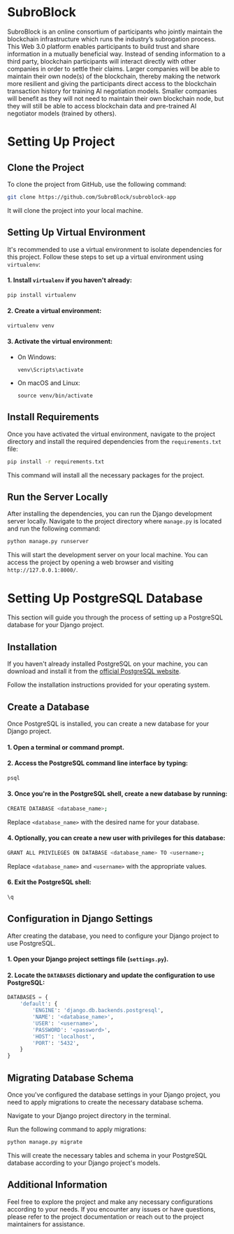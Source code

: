 # SubroBlock

SubroBlock is an online consortium of participants who jointly maintain the blockchain infrastructure which runs the industry’s subrogation process. This Web 3.0 platform enables participants to build trust and share information in a mutually beneficial way. Instead of sending information to a third party, blockchain participants will interact directly with other companies in order to settle their claims. Larger companies will be able to maintain their own node(s) of the blockchain, thereby making the network more resilient and giving the participants direct access to the blockchain transaction history for training AI negotiation models. Smaller companies will benefit as they will not need to maintain their own blockchain node, but they will still be able to access blockchain data and pre-trained AI negotiator models (trained by others).

# Setting Up Project

## Clone the Project

To clone the project from GitHub, use the following command:


```bash
git clone https://github.com/SubroBlock/subroblock-app
```

It will clone the project into your local machine.

## Setting Up Virtual Environment

It's recommended to use a virtual environment to isolate dependencies for this project. Follow these steps to set up a virtual environment using `virtualenv`:

#### 1. Install `virtualenv` if you haven't already:

```bash
pip install virtualenv
```

#### 2. Create a virtual environment:

```bash
virtualenv venv
```

#### 3. Activate the virtual environment:
- On Windows:
  ```
  venv\Scripts\activate
  ```
- On macOS and Linux:
  ```
  source venv/bin/activate
  ```

## Install Requirements

Once you have activated the virtual environment, navigate to the project directory and install the required dependencies from the `requirements.txt` file:
```bash
pip install -r requirements.txt
```


This command will install all the necessary packages for the project.

## Run the Server Locally

After installing the dependencies, you can run the Django development server locally. Navigate to the project directory where `manage.py` is located and run the following command:

```bash
python manage.py runserver
```

This will start the development server on your local machine. You can access the project by opening a web browser and visiting `http://127.0.0.1:8000/`.


# Setting Up PostgreSQL Database

This section will guide you through the process of setting up a PostgreSQL database for your Django project.

## Installation

If you haven't already installed PostgreSQL on your machine, you can download and install it from the [official PostgreSQL website](https://www.postgresql.org/download/).

Follow the installation instructions provided for your operating system.

## Create a Database
  
Once PostgreSQL is installed, you can create a new database for your Django project.

#### 1. Open a terminal or command prompt.

#### 2. Access the PostgreSQL command line interface by typing:

```bash
psql
```

#### 3. Once you're in the PostgreSQL shell, create a new database by running:
```bash
CREATE DATABASE <database_name>;
```
Replace `<database_name>` with the desired name for your database.

#### 4. Optionally, you can create a new user with privileges for this database:
```bash
GRANT ALL PRIVILEGES ON DATABASE <database_name> TO <username>;
```
Replace `<database_name>` and `<username>` with the appropriate values.

#### 6. Exit the PostgreSQL shell:
```bash
\q
```

## Configuration in Django Settings

After creating the database, you need to configure your Django project to use PostgreSQL.

#### 1. Open your Django project settings file (`settings.py`).

#### 2. Locate the `DATABASES` dictionary and update the configuration to use PostgreSQL:

```python
DATABASES = {
    'default': {
        'ENGINE': 'django.db.backends.postgresql',
        'NAME': '<database_name>',
        'USER': '<username>',
        'PASSWORD': '<password>',
        'HOST': 'localhost',
        'PORT': '5432',
    }
}
```

## Migrating Database Schema
Once you've configured the database settings in your Django project, you need to apply migrations to create the necessary database schema.

Navigate to your Django project directory in the terminal.

Run the following command to apply migrations:

```bash
python manage.py migrate
```
This will create the necessary tables and schema in your PostgreSQL database according to your Django project's models.


## Additional Information

Feel free to explore the project and make any necessary configurations according to your needs. If you encounter any issues or have questions, please refer to the project documentation or reach out to the project maintainers for assistance.


